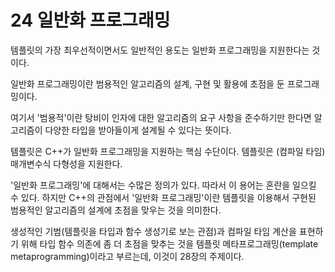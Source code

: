 # 24 일반화 프로그래밍

템플릿의 가장 최우선적이면서도 일반적인 용도는 일반화 프로그래밍을 지원한다는 것이다.

일반화 프로그래밍이란 범용적인 알고리즘의 설계, 구현 및 활용에 초점을 둔 프로그래밍이다.

여기서 '범용적'이란 탕비이 인자에 대한 알고리즘의 요구 사항을 준수하기만 한다면 알고리즘이 다양한 타입을 받아들이게 설계될 수 있다는 뜻이다.

템플릿은 C++가 일반화 프로그래밍을 지원하는 핵심 수단이다. 템플릿은 (컴파일 타임) 매개변수식 다형성을 지원한다.

'일반화 프로그래밍'에 대해서는 수많은 정의가 있다. 따라서 이 용어는 혼란을 일으킬 수 있다. 하지만 C++의 관점에서 '일반화 프로그래밍'이란 템플릿을 이용해서 구현된 범용적인 알고리즘의 설계에 초점을 맞우는 것을 의미한다.

생성적인 기범(템플릿을 타입과 함수 생성기로 보는 관점)과 컴파일 타임 계산을 표현하기 위해 타입 함수 의존에 좀 더 초점을 맞추는 것을 템플릿 메타프로그래밍(template metaprogramming)이라고 부르는데, 이것이 28장의 주제이다.

